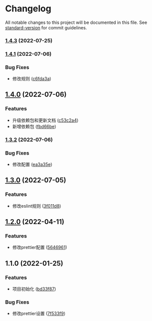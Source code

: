 # Changelog

All notable changes to this project will be documented in this file. See [standard-version](https://github.com/conventional-changelog/standard-version) for commit guidelines.

### [1.4.3](https://github.com/xz-77/verify-fabric/compare/v1.4.2...v1.4.3) (2022-07-25)

### [1.4.1](https://github.com/xz-77/verify-fabric/compare/v1.4.0...v1.4.1) (2022-07-06)


### Bug Fixes

* 修改规则 ([c6fda3a](https://github.com/xz-77/verify-fabric/commit/c6fda3aa922f40e80036f7fed2615cb1783686c0))

## [1.4.0](https://github.com/xz-77/verify-fabric/compare/v1.3.2...v1.4.0) (2022-07-06)


### Features

* 升级依赖包和更新文档 ([c53c2a4](https://github.com/xz-77/verify-fabric/commit/c53c2a43bbe57d7e98c4a8c336400c0c1ac800dc))
* 新增依赖包 ([fbd66be](https://github.com/xz-77/verify-fabric/commit/fbd66be8f5b858ab9cf0bec0e9efb0559b22c37b))

### [1.3.2](https://github.com/xz-77/verify-fabric/compare/v1.3.1...v1.3.2) (2022-07-06)


### Bug Fixes

* 修改配置 ([ea3a35e](https://github.com/xz-77/verify-fabric/commit/ea3a35e9a049ee290533a382dc325ec3b21e2575))

## [1.3.0](https://github.com/xz-77/verify-fabric/compare/v1.2.0...v1.3.0) (2022-07-05)


### Features

* 修改eslint规则 ([3f011d8](https://github.com/xz-77/verify-fabric/commit/3f011d8b44bf24e95cbe7d7da122292f3b32a936))

## [1.2.0](https://github.com/xz-77/verify-fabric/compare/v1.1.4...v1.2.0) (2022-04-11)


### Features

* 修改prettier配置 ([5646961](https://github.com/xz-77/verify-fabric/commit/5646961f1a10eeeb6e0c1d3e012342b16c5992cf))

## 1.1.0 (2022-01-25)


### Features

* 项目初始化 ([bd33f87](https://github.com/xz-77/verify-fabric/commit/bd33f87d09e545b4fc45abbe8830311c2b01a6a8))


### Bug Fixes

* 修改prettier设置 ([7f533f9](https://github.com/xz-77/verify-fabric/commit/7f533f9295c42a4205f5cb6bc001657e55cd2f08))
